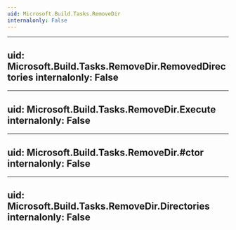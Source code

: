 ```yaml
---
uid: Microsoft.Build.Tasks.RemoveDir
internalonly: False
---
```


---
uid: Microsoft.Build.Tasks.RemoveDir.RemovedDirectories
internalonly: False
---

---
uid: Microsoft.Build.Tasks.RemoveDir.Execute
internalonly: False
---

---
uid: Microsoft.Build.Tasks.RemoveDir.#ctor
internalonly: False
---

---
uid: Microsoft.Build.Tasks.RemoveDir.Directories
internalonly: False
---
